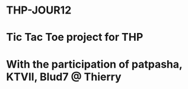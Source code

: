 # THP-JOUR12

# Tic Tac Toe project for THP
# With the participation of patpasha, KTVII, Blud7 @ Thierry
